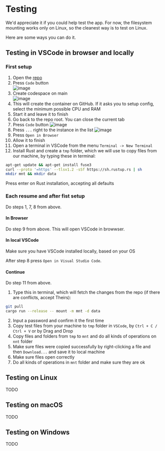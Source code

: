 # Testing

We'd appreciate it if you could help test the app. For now, the filesystem mounting works only on Linux, so the cleanest way is to test on Linux.

Here are some ways you can do it.

## Testing in VSCode in browser and locally

### First setup

1. Open the [repo](https://github.com/radumarias/rencfs)
2. Press `Code` button  
  ![image](https://github.com/user-attachments/assets/7c0e8872-fe1f-44b9-a833-2586ade4f618)
3. Create codespace on main  
  ![image](https://github.com/user-attachments/assets/5fee55f6-ef54-427c-b790-c135312d3355)
4. This will create the container on GitHub. If it asks you to setup config, select the minimum possible CPU and RAM
5. Start it and leave it to finish
6. Go back to the repo root. You can close the current tab
7. Press `Code` button
  ![image](https://github.com/user-attachments/assets/0baec7da-cbbd-4186-a82b-887e18c0c85d)
8. Press ```...``` right to the instance in the list
  ![image](https://github.com/user-attachments/assets/c621c258-009d-46bf-adb7-f81a3d7131f6)
9. Press `Open in Browser`
10. Allow it to finish
11. Open a terminal in VSCode from the menu `Terminal -> New Terminal`
12. Install Rust and create a `tmp` folder, which we will use to copy files from our machine, by typing these in terminal:
  ```bash
  apt-get update && apt-get install fuse3
  curl --proto '=https' --tlsv1.2 -sSf https://sh.rustup.rs | sh
  mkdir mnt && mkdir data
  ```
  Press enter on Rust installation, accepting all defaults

### Each resume and after fist setup

Do steps 1, 7, 8 from above.

#### In Browser

Do step 9 from above. This will open VSCode in browwser.

#### In local VSCode

Make sure you have VSCode installed locally, based on your OS

After step 8 press `Open in Visual Studio Code`.

#### Continue

Do step 11 from above.

1. Type this in terminal, which will fetch the changes from the repo (if there are conflicts, accept Theirs):
  ```bash
  git pull
  cargo run --release -- mount -m mnt -d data
  ```
2. Input a password and confirm it the first time
3. Copy test files from your machine to `tmp` folder in `VSCode`, by `Ctrl + C / Ctrl + V` or by Drag and Drop
4. Copy files and folders from `tmp` to `mnt` and do all kinds of operations on `nnt` folder
5. Make sure files were copied successfully by right-clicking a file and then `Download...` and save it to local machine
6. Make sure files open correctly
7. Do all kinds of operations in `mnt` folder and make sure they are ok

## Testing on Linux

TODO

## Testing on macOS

TODO

## Testing on Windows

TODO
